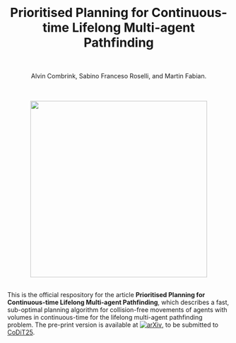 
<br>
<h1 align="center">Prioritised Planning for Continuous-time Lifelong Multi-agent Pathfinding</h1>
<br>

<p align="center">
  Alvin Combrink, Sabino Franceso Roselli, and Martin Fabian.
</p>
<br>
<br>
<div style="text-align: center;">
  <img src="https://github.com/user-attachments/assets/ff1a58d8-1cb6-4d22-b0fd-753a2656581f" width="400">
</div>

<br> 

This is the official respository for the article **Prioritised Planning for Continuous-time Lifelong Multi-agent Pathfinding**, which describes a fast, sub-optimal planning algorithm for collision-free movements of agents with volumes in continuous-time for the lifelong multi-agent pathfinding problem. The pre-print version is available at [![arXiv](https://img.shields.io/badge/arXiv-1234.56789-B31B1B.svg)](https://arxiv.org/abs/2503.13175), to be submitted to [CoDiT25](https://www.codit2025.org/).

